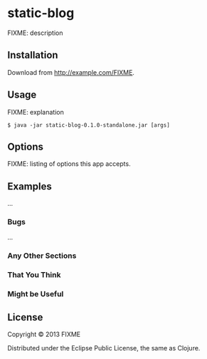 # static-blog

FIXME: description

## Installation

Download from http://example.com/FIXME.

## Usage

FIXME: explanation

    $ java -jar static-blog-0.1.0-standalone.jar [args]

## Options

FIXME: listing of options this app accepts.

## Examples

...

### Bugs

...

### Any Other Sections
### That You Think
### Might be Useful

## License

Copyright © 2013 FIXME

Distributed under the Eclipse Public License, the same as Clojure.
